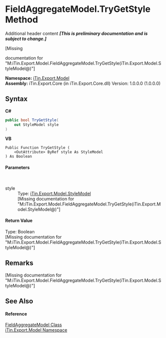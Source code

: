 # FieldAggregateModel.TryGetStyle Method 
Additional header content _**\[This is preliminary documentation and is subject to change.\]**_

\[Missing <summary> documentation for "M:iTin.Export.Model.FieldAggregateModel.TryGetStyle(iTin.Export.Model.StyleModel@)"\]

**Namespace:**&nbsp;<a href="ef57ffcc-e95e-b212-5a46-9aa6f5a3511f">iTin.Export.Model</a><br />**Assembly:**&nbsp;iTin.Export.Core (in iTin.Export.Core.dll) Version: 1.0.0.0 (1.0.0.0)

## Syntax

**C#**<br />
``` C#
public bool TryGetStyle(
	out StyleModel style
)
```

**VB**<br />
``` VB
Public Function TryGetStyle ( 
	<OutAttribute> ByRef style As StyleModel
) As Boolean
```


#### Parameters
&nbsp;<dl><dt>style</dt><dd>Type: <a href="baeb266c-8597-5b32-68a5-12c1b3e5d907">iTin.Export.Model.StyleModel</a><br />\[Missing <param name="style"/> documentation for "M:iTin.Export.Model.FieldAggregateModel.TryGetStyle(iTin.Export.Model.StyleModel@)"\]</dd></dl>

#### Return Value
Type: Boolean<br />\[Missing <returns> documentation for "M:iTin.Export.Model.FieldAggregateModel.TryGetStyle(iTin.Export.Model.StyleModel@)"\]

## Remarks
\[Missing <remarks> documentation for "M:iTin.Export.Model.FieldAggregateModel.TryGetStyle(iTin.Export.Model.StyleModel@)"\]

## See Also


#### Reference
<a href="afa9b137-c521-7755-b96e-fedcd508a100">FieldAggregateModel Class</a><br /><a href="ef57ffcc-e95e-b212-5a46-9aa6f5a3511f">iTin.Export.Model Namespace</a><br />